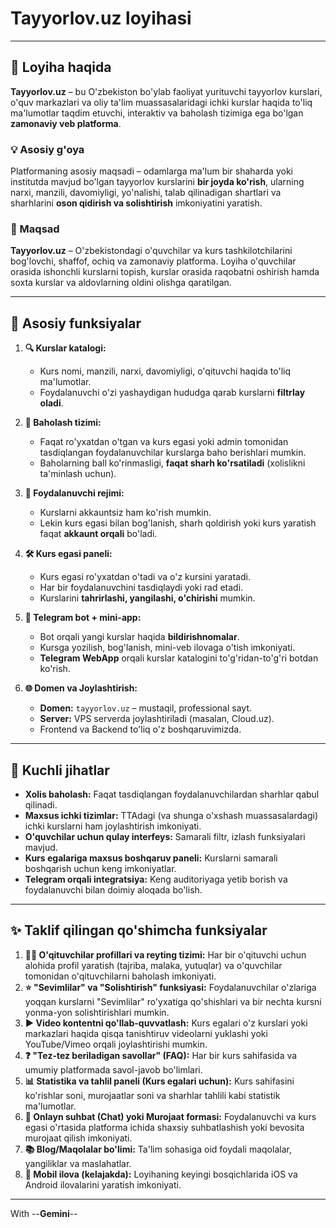 # Tayyorlov.uz loyihasi

---

## 🎯 Loyiha haqida

**Tayyorlov.uz** – bu O'zbekiston bo'ylab faoliyat yurituvchi tayyorlov kurslari, o'quv markazlari va oliy ta'lim muassasalaridagi ichki kurslar haqida to'liq ma'lumotlar taqdim etuvchi, interaktiv va baholash tizimiga ega bo'lgan **zamonaviy veb platforma**.

### 💡 Asosiy g'oya

Platformaning asosiy maqsadi – odamlarga ma'lum bir shaharda yoki institutda mavjud bo'lgan tayyorlov kurslarini **bir joyda ko'rish**, ularning narxi, manzili, davomiyligi, yo'nalishi, talab qilinadigan shartlari va sharhlarini **oson qidirish va solishtirish** imkoniyatini yaratish.

### 🚀 Maqsad

**Tayyorlov.uz** – O'zbekistondagi o'quvchilar va kurs tashkilotchilarini bog'lovchi, shaffof, ochiq va zamonaviy platforma. Loyiha o'quvchilar orasida ishonchli kurslarni topish, kurslar orasida raqobatni oshirish hamda soxta kurslar va aldovlarning oldini olishga qaratilgan.

---

## 🔑 Asosiy funksiyalar

1.  **🔍 Kurslar katalogi:**
    * Kurs nomi, manzili, narxi, davomiyligi, o'qituvchi haqida to'liq ma'lumotlar.
    * Foydalanuvchi o'zi yashaydigan hududga qarab kurslarni **filtrlay oladi**.

2.  **🧾 Baholash tizimi:**
    * Faqat ro'yxatdan o'tgan va kurs egasi yoki admin tomonidan tasdiqlangan foydalanuvchilar kurslarga baho berishlari mumkin.
    * Baholarning ball ko'rinmasligi, **faqat sharh ko'rsatiladi** (xolislikni ta'minlash uchun).

3.  **👤 Foydalanuvchi rejimi:**
    * Kurslarni akkauntsiz ham ko'rish mumkin.
    * Lekin kurs egasi bilan bog'lanish, sharh qoldirish yoki kurs yaratish faqat **akkaunt orqali** bo'ladi.

4.  **🛠 Kurs egasi paneli:**
    * Kurs egasi ro'yxatdan o'tadi va o'z kursini yaratadi.
    * Har bir foydalanuvchini tasdiqlaydi yoki rad etadi.
    * Kurslarini **tahrirlashi, yangilashi, o'chirishi** mumkin.

5.  **📱 Telegram bot + mini-app:**
    * Bot orqali yangi kurslar haqida **bildirishnomalar**.
    * Kursga yozilish, bog'lanish, mini-veb ilovaga o'tish imkoniyati.
    * **Telegram WebApp** orqali kurslar katalogini to'g'ridan-to'g'ri botdan ko'rish.

6.  **🌐 Domen va Joylashtirish:**
    * **Domen:** `tayyorlov.uz` – mustaqil, professional sayt.
    * **Server:** VPS serverda joylashtiriladi (masalan, Cloud.uz).
    * Frontend va Backend to'liq o'z boshqaruvimizda.

---

## 💪 Kuchli jihatlar

* **Xolis baholash:** Faqat tasdiqlangan foydalanuvchilardan sharhlar qabul qilinadi.
* **Maxsus ichki tizimlar:** TTAdagi (va shunga o'xshash muassasalardagi) ichki kurslarni ham joylashtirish imkoniyati.
* **O'quvchilar uchun qulay interfeys:** Samarali filtr, izlash funksiyalari mavjud.
* **Kurs egalariga maxsus boshqaruv paneli:** Kurslarni samarali boshqarish uchun keng imkoniyatlar.
* **Telegram orqali integratsiya:** Keng auditoriyaga yetib borish va foydalanuvchi bilan doimiy aloqada bo'lish.

---

## ✨ Taklif qilingan qo'shimcha funksiyalar

1.  **🧑‍🏫 O'qituvchilar profillari va reyting tizimi:** Har bir o'qituvchi uchun alohida profil yaratish (tajriba, malaka, yutuqlar) va o'quvchilar tomonidan o'qituvchilarni baholash imkoniyati.
2.  **⭐ "Sevimlilar" va "Solishtirish" funksiyasi:** Foydalanuvchilar o'zlariga yoqqan kurslarni "Sevimlilar" ro'yxatiga qo'shishlari va bir nechta kursni yonma-yon solishtirishlari mumkin.
3.  **▶️ Video kontentni qo'llab-quvvatlash:** Kurs egalari o'z kurslari yoki markazlari haqida qisqa tanishtiruv videolarni yuklashi yoki YouTube/Vimeo orqali joylashtirishi mumkin.
4.  **❓ "Tez-tez beriladigan savollar" (FAQ):** Har bir kurs sahifasida va umumiy platformada savol-javob bo'limlari.
5.  **📊 Statistika va tahlil paneli (Kurs egalari uchun):** Kurs sahifasini ko'rishlar soni, murojaatlar soni va sharhlar tahlili kabi statistik ma'lumotlar.
6.  **💬 Onlayn suhbat (Chat) yoki Murojaat formasi:** Foydalanuvchi va kurs egasi o'rtasida platforma ichida shaxsiy suhbatlashish yoki bevosita murojaat qilish imkoniyati.
7.  **📚 Blog/Maqolalar bo'limi:** Ta'lim sohasiga oid foydali maqolalar, yangiliklar va maslahatlar.
8.  **📱 Mobil ilova (kelajakda):** Loyihaning keyingi bosqichlarida iOS va Android ilovalarini yaratish imkoniyati.

---

With --**Gemini**--

